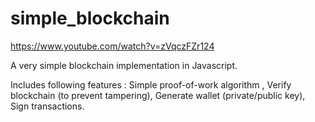 # simple_blockchain
https://www.youtube.com/watch?v=zVqczFZr124

A very simple blockchain implementation in Javascript.

Includes following features : Simple proof-of-work algorithm , Verify blockchain (to prevent tampering), Generate wallet (private/public key), Sign transactions.
